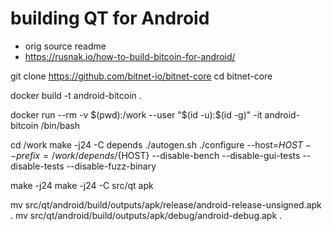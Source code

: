 # building QT for Android

* orig source readme
* https://rusnak.io/how-to-build-bitcoin-for-android/

git clone https://github.com/bitnet-io/bitnet-core
cd bitnet-core

docker build -t android-bitcoin .

docker run --rm -v $(pwd):/work --user "$(id -u):$(id -g)" -it android-bitcoin /bin/bash


cd /work
make -j24 -C depends
./autogen.sh
./configure --host=${HOST} --prefix=/work/depends/${HOST}   --disable-bench   --disable-gui-tests   --disable-tests --disable-fuzz-binary

make -j24
make -j24 -C src/qt apk

mv src/qt/android/build/outputs/apk/release/android-release-unsigned.apk .
mv src/qt/android/build/outputs/apk/debug/android-debug.apk .
